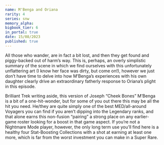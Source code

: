 ```yaml
---
name: M'Benga and Oriana
rarity: 4
series: snw
memory_alpha:
bigbook_tier: 6
in_portal: true
date: 15/08/2023
published: true
---
```


All those who wander, are in fact a bit lost, and then they get found and piggy-backed out of harm’s way. This is, perhaps, an overly simplistic summary of the scene in which we find ourselves with this unfortunately unflattering art (I know her face was dirty, but come on!), however we just don’t have time to delve into how M’Benga’s experiences with his own daughter clearly drive an extraordinary fatherly response to Oriana’s plight in this episode.

Brilliant Trek writing aside, this version of Joseph “Cheek Bones” M’Benga is a bit of a one-hit-wonder, but for some of you out there this may be all the hit you need. He/they are quite simply one of the best MED/all-around Voyagers you can find if you aren’t dipping into the Legendary ranks, and that alone earns this non-fusion “pairing” a strong place on any earlier-game roster looking for a boost in that game aspect. If you’re not a Nightmare Mode player, however, the only long term use you’ll find here is a healthy four Stat-Boosting Collections with a shot at earning at least one more, which is far from the worst investment you can make in a Super Rare.
